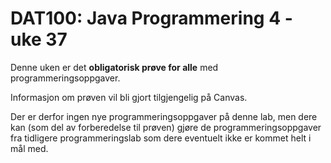 # DAT100: Java Programmering 4 - uke 37

Denne uken er det **obligatorisk prøve for alle** med programmeringsoppgaver.

Informasjon om prøven vil bli gjort tilgjengelig på Canvas. 

Der er derfor ingen nye programmeringsoppgaver på denne lab, men dere kan (som del av forberedelse til prøven) gjøre de programmeringsoppgaver fra tidligere programmeringslab som dere eventuelt ikke er kommet helt i mål med. 